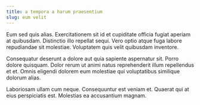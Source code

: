 ```yaml
---
title: a tempora a harum praesentium
slug: eum velit
---
```


Eum sed quis alias. Exercitationem sit id et cupiditate officia fugiat aperiam at quibusdam. Distinctio illo repellat sequi. Vero optio atque fuga labore repudiandae sit molestiae. Voluptatem quis velit quibusdam inventore.

Consequatur deserunt a dolore aut quia sapiente aspernatur sit. Porro dolore quisquam. Dolor rerum ut animi natus reprehenderit illum repellendus et et. Omnis eligendi dolorem eum molestiae qui voluptatibus similique dolorum alias.

Laboriosam ullam cum neque. Consequuntur est veniam et. Quaerat qui at eius perspiciatis est. Molestias ea accusantium magnam.

